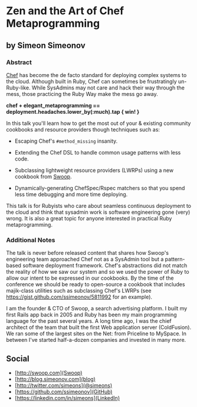 # Zen and the Art of Chef Metaprogramming #

## by Simeon Simeonov ##

### Abstract ###

[Chef](http://www.opscode.com/chef/) has become the de facto standard for deploying complex systems to the cloud. Although built in Ruby, Chef can sometimes be frustratingly un-Ruby-like. While SysAdmins may not care and hack their way through the mess, those practicing the Ruby Way make the mess go away. 

**chef + elegant\_metaprogramming == deployment.headaches.lower_by(:much).tap { win! }**

In this talk you'll learn how to get the most out of your & existing community cookbooks and resource providers though techniques such as:

- Escaping Chef's `#method_missing` insanity.

- Extending the Chef DSL to handle common usage patterns with less code.

- Subclassing lightweight resource providers (LWRPs) using a new cookbook from [Swoop](http://swoop.com).

- Dynamically-generating ChefSpec/Rspec matchers so that you spend less time debugging and more time deploying.

This talk is for Rubyists who care about seamless continuous deployment to the cloud and think that sysadmin work is software engineering gone (very) wrong. It is also a great topic for anyone interested in practical Ruby metaprogramming.

### Additional Notes ###

The talk is never before released content that shares how Swoop's engineering team approached Chef not as a SysAdmin tool but a pattern-based software deployment framework. Chef's abstractions did not match the reality of how we saw our system and so we used the power of Ruby to allow our intent to be expressed in our cookbooks. By the time of the conference we should be ready to open-source a cookbook that includes majik-class utilities such as subclassing Chef's LWRPs (see https://gist.github.com/ssimeonov/5811992 for an example).

I am the founder & CTO of Swoop, a search advertising platform. I built my first Rails app back in 2005 and Ruby has been my main programming language for the past several years. A long time ago, I was the chief architect of the team that built the first Web application server (ColdFusion). We ran some of the largest sites on the Net: from Priceline to MySpace. In between I've started half-a-dozen companies and invested in many more. 

## Social ##

* [http://swoop.com](Swoop)
* [http://blog.simeonov.com](blog)
* [http://twitter.com/simeons](@simeons)
* [https://github.com/ssimeonov](GitHub)
* [https://linkedin.com/in/simeons](LinkedIn)

